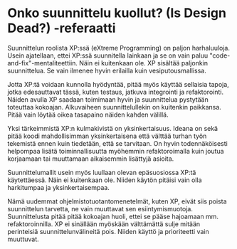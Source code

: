 # Onko suunnittelu kuollut? (Is Design Dead?) -referaatti
Suunnittelun roolista XP:ssä (eXtreme Programming) on paljon harhaluuloja. Usein ajatellaan, ettei XP:ssä suunnitella lainkaan
ja se on vain paluu "code-and-fix"-mentaliteettiin. Näin ei kuitenkaan ole. XP sisältää paljonkin suunnittelua. Se vain ilmenee
hyvin erilailla kuin vesiputousmallissa.

Jotta XP:tä voidaan kunnolla hyödyntää, pitää myös käyttää sellaisia tapoja, jotka edesauttavat tässä, kuten testaus, jatkuva
integrointi ja refaktorointi. Näiden avulla XP saadaan toimimaan hyvin ja suunnittelua pystytään toteuttaa kokoajan. Alkuvaiheen
suunnittelullekin on kuitenkin paikkansa. Pitää vain löytää oikea tasapaino näiden kahden välillä.

Yksi tärkeimmistä XP:n kulmakivistä on yksinkertaisuus. Ideana on sekä pitää koodi mahdollisimman yksinkertaisena että välttää
turhan työn tekemistä ennen kuin tiedetään, että se tarvitaan. On hyvin todennäköisesti helpompaa lisätä toiminnallisuutta myöhemmin
refaktoroimalla kuin joutua korjaamaan tai muuttamaan aikaisemmin lisättyjä asioita. 

Suunnittelumallit usein myös luullaan olevan epäsuosiossa XP:tä käytettäessä. Näin ei kuitenkaan ole. Niiden käytön pitäisi vain
olla harkitumpaa ja yksinkertaisempaa.

Nämä uudemmat ohjelmistotuotantomenetelmät, kuten XP, eivät siis poista suunnittelun tarvetta, ne vain muuttavat sen
esiintymismuotoja. Suunnittelusta pitää pitää kokoajan huoli, ettei se pääse hajoamaan mm. refaktoroinnilla. XP ei sinällään
myöskään välttämättä sulje mitään perinteisiä suunnittelunvälineitä pois. Niiden käyttö ja prioriteetti vain muuttuvat.
